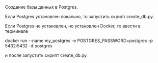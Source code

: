 Создание базы данных в Postgres.

Если Postgres установлен локально, то запустить скрипт create_db.py.

Если Postgres не установлен, но установлен Docker, то ввести в терминале

docker run --name my_postgres -e POSTGRES_PASSWORD=postgres -p 5432:5432 -d postgres

и после запустить скрипт create_db.py.
